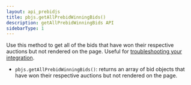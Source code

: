 ```yaml
---
layout: api_prebidjs
title: pbjs.getAllPrebidWinningBids()
description: getAllPrebidWinningBids API
sidebarType: 1
---
```



Use this method to get all of the bids that have won their respective auctions but not rendered on the page.  Useful for [troubleshooting your integration]({{site.baseurl}}/dev-docs/prebid-troubleshooting-guide.html).

* `pbjs.getAllPrebidWinningBids()`: returns an array of bid objects that have won their respective auctions but not rendered on the page.
